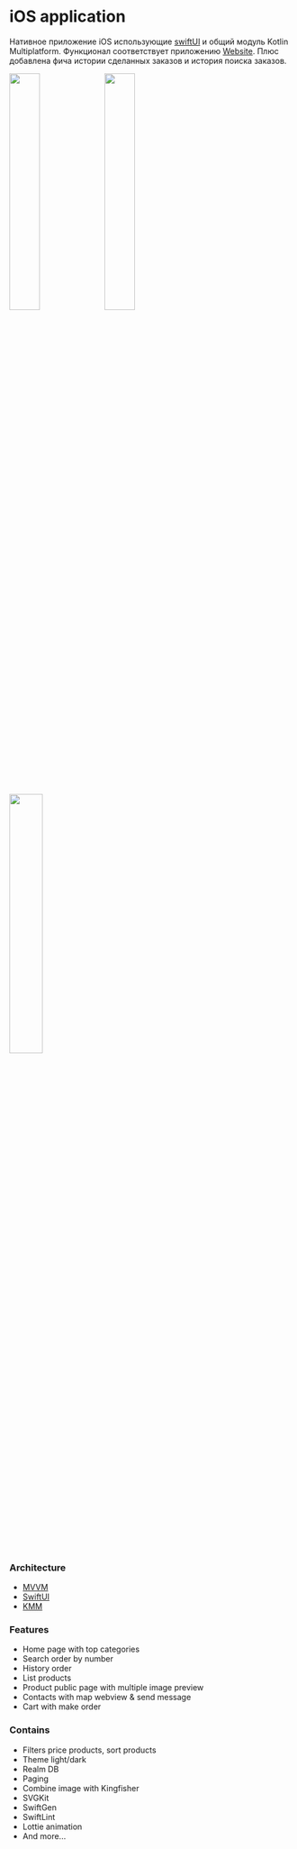 iOS application
===

Нативное приложение iOS использующие [swiftUI](https://developer.apple.com/xcode/swiftui/) и общий модуль Kotlin Multiplatform.
Функционал соответствует приложению [Website](/km-shop/web/website/about/).
Плюс добавлена фича истории сделанных заказов и история поиска заказов.

<div class="PrettyImage">
    <div class="PrettyImagesList">
        <img src="/km-shop/images/ios/ios_l.png" style="width: 32.8%;"/>
        <img src="/km-shop/images/ios/ios_d.png" style="width: 32.8%;"/>
        <img src="/km-shop/images/ios/ios_anim.gif" style="width: 34.35%;"/>
    </div>
</div>

### Architecture
* [MVVM](https://en.wikipedia.org/wiki/Model%E2%80%93view%E2%80%93viewmodel)
* [SwiftUI](https://developer.apple.com/xcode/swiftui/)
* [KMM](https://kotlinlang.org/docs/multiplatform-mobile-getting-started.html)

### Features
* Home page with top categories
* Search order by number
* History order
* List products
* Product public page with multiple image preview
* Contacts with map webview & send message
* Cart with make order

### Contains
* Filters price products, sort products
* Theme light/dark
* Realm DB
* Paging
* Combine image with Kingfisher
* SVGKit
* SwiftGen
* SwiftLint
* Lottie animation
* And more...